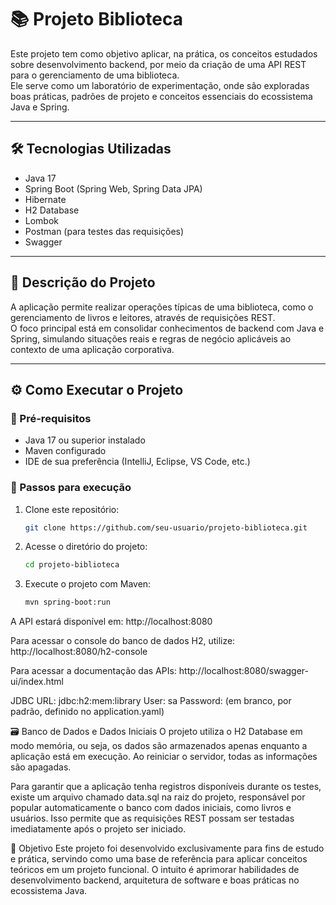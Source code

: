 # 📚 Projeto Biblioteca

Este projeto tem como objetivo aplicar, na prática, os conceitos estudados sobre desenvolvimento backend, por meio da criação de uma API REST para o gerenciamento de uma biblioteca.  
Ele serve como um laboratório de experimentação, onde são exploradas boas práticas, padrões de projeto e conceitos essenciais do ecossistema Java e Spring.

---

## 🛠️ Tecnologias Utilizadas

- Java 17  
- Spring Boot (Spring Web, Spring Data JPA)  
- Hibernate  
- H2 Database  
- Lombok  
- Postman (para testes das requisições)
- Swagger

---

## 📖 Descrição do Projeto

A aplicação permite realizar operações típicas de uma biblioteca, como o gerenciamento de livros e leitores, através de requisições REST.  
O foco principal está em consolidar conhecimentos de backend com Java e Spring, simulando situações reais e regras de negócio aplicáveis ao contexto de uma aplicação corporativa.

---

## ⚙️ Como Executar o Projeto

### 🔧 Pré-requisitos

- Java 17 ou superior instalado  
- Maven configurado  
- IDE de sua preferência (IntelliJ, Eclipse, VS Code, etc.)

### 🚀 Passos para execução

1. Clone este repositório:

   ```bash
   git clone https://github.com/seu-usuario/projeto-biblioteca.git

2. Acesse o diretório do projeto:

   ```bash
   cd projeto-biblioteca

3. Execute o projeto com Maven:

   ```bash
   mvn spring-boot:run

A API estará disponível em: http://localhost:8080

Para acessar o console do banco de dados H2, utilize: http://localhost:8080/h2-console

Para acessar a documentação das APIs: http://localhost:8080/swagger-ui/index.html

JDBC URL:
      jdbc:h2:mem:library
      User: sa
      Password: (em branco, por padrão, definido no application.yaml)

🗃️ Banco de Dados e Dados Iniciais
O projeto utiliza o H2 Database em modo memória, ou seja, os dados são armazenados apenas enquanto a aplicação está em execução. Ao reiniciar o servidor, todas as informações são apagadas.

Para garantir que a aplicação tenha registros disponíveis durante os testes, existe um arquivo chamado data.sql na raiz do projeto, responsável por popular automaticamente o banco com dados iniciais, como livros e usuários. Isso permite que as requisições REST possam ser testadas imediatamente após o projeto ser iniciado.

🎯 Objetivo
Este projeto foi desenvolvido exclusivamente para fins de estudo e prática, servindo como uma base de referência para aplicar conceitos teóricos em um projeto funcional. O intuito é aprimorar habilidades de desenvolvimento backend, arquitetura de software e boas práticas no ecossistema Java.

